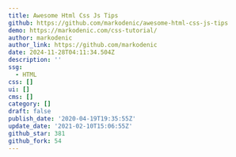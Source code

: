 ```yaml
---
title: Awesome Html Css Js Tips
github: https://github.com/markodenic/awesome-html-css-js-tips
demo: https://markodenic.com/css-tutorial/
author: markodenic
author_link: https://github.com/markodenic
date: 2024-11-28T04:11:34.504Z
description: ''
ssg:
  - HTML
css: []
ui: []
cms: []
category: []
draft: false
publish_date: '2020-04-19T19:35:55Z'
update_date: '2021-02-10T15:06:55Z'
github_star: 381
github_fork: 54
---
```

